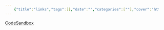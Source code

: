 ```yaml
---
    {"title":"links","tags":[],"date":"","categories":[""],"cover":"https://cdn.jsdelivr.net/gh/im/oss@master/gallery/27.svg","thumbnail":"https://cdn.jsdelivr.net/gh/im/oss@master/gallery/27.svg"}
---
```

    
[CodeSandbox](https://codesandbox.io/signin)